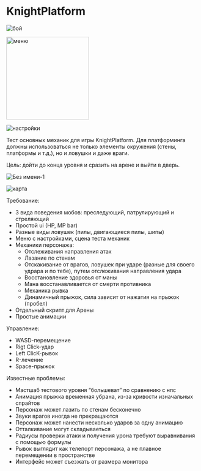 # KnightPlatform


![бой](https://github.com/user-attachments/assets/6148b12e-95ef-4257-bb4c-ccac3c41c7a1)


<img width="216" alt="меню" src="https://github.com/user-attachments/assets/b53d8165-77d2-41ce-be71-7c4284f47656" />

![настройки](https://github.com/user-attachments/assets/a4e797cd-a117-4504-b9f0-cb0faca73a2e)



Тест основных механик для игры KnightPlatform.
Для платформинга должны использоваться не только элементы окружения (стены, платформы и т.д.), но и ловушки и даже враги.

Цель: дойти до конца уровня и сразить на арене и выйти в дверь.




![Без имени-1](https://github.com/user-attachments/assets/cc41f727-effb-41bc-81ec-e5a67809d895)


![карта](https://github.com/user-attachments/assets/c10abf6e-7fe2-4b48-b045-6ca36d26e787)


Требование:
+ 3 вида поведения мобов: преследующий, патрулирующий и стреляющий
+ Простой ui (HP, MP bar)
+ Разные виды ловушек (пилы, двигающиеся пилы, шипы)
+ Меню с настройками, сцена теста механик
+ Механики персонажа:
  + Отслеживания направления атак
  + Лазание по стенам
  + Отскакивание от врагов, ловушек при ударе (разные для своего удрара и по тебе), путем отслеживания направления удара
  + Восстановление здоровья от маны
  + Мана восстанавливается от смерти противника
  + Механика рывка
  + Динамичный прыжок, сила зависит от нажатия на прыжок (пробел)
+ Отдельный скрипт для Арены
+ Простые анимации

Управление:
+ WASD-перемещение
+ Rigt Click-удар
+ Left ClicK-рывок
+ R-лечение
+ Space-прыжок

Известные проблемы: 
+ Мастшаб тестового уровня “большеват” по сравнению с нпс
+ Анимация прыжка временная убрана, из-за кривости изначальных спрайтов
+ Персонаж может лазить по стенам бесконечно
+ Звуки врагов иногда не прекращаются
+ Персонаж может нанести несколько ударов за одну анимацию
+ Отталкивание могут складываеться
+ Радиусы проверки атаки и получения урона требуют выравнивания с помощью формулы
+ Рывок выглядит как телепорт персонажа, а не плавное перемещении в пространстве
+ Интерфейс может съезжать от размера монитора


